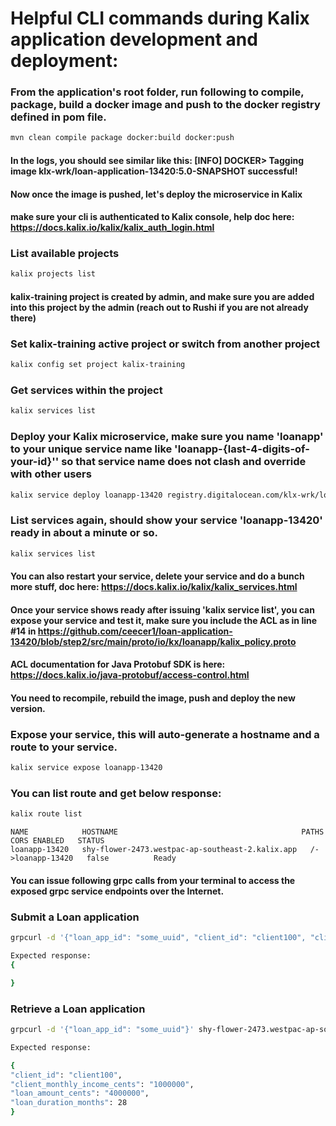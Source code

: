 # Helpful CLI commands during Kalix application development and deployment:

### From the application's root folder, run following to compile, package, build a docker image and push to the docker registry defined in pom file.
```sh
mvn clean compile package docker:build docker:push
```

#### In the logs, you should see similar like this: [INFO] DOCKER> Tagging image klx-wrk/loan-application-13420:5.0-SNAPSHOT successful!

#### Now once the image is pushed, let's deploy the microservice in Kalix
#### make sure your cli is authenticated to Kalix console, help doc here: https://docs.kalix.io/kalix/kalix_auth_login.html

### List available projects
```sh
kalix projects list
```

#### kalix-training project is created by admin, and make sure you are added into this project by the admin (reach out to Rushi if you are not already there)
### Set kalix-training active project or switch from another project
```sh
kalix config set project kalix-training
```

### Get services within the project
```sh
kalix services list
```

### Deploy your Kalix microservice, make sure you name 'loanapp' to your unique service name like 'loanapp-{last-4-digits-of-your-id}'' so that service name does not clash and override with other users
```sh
kalix service deploy loanapp-13420 registry.digitalocean.com/klx-wrk/loan-application-13420:3.0-SNAPSHOT
```

### List services again, should show your service 'loanapp-13420' ready in about a minute or so.
```sh
kalix services list
```

#### You can also restart your service, delete your service and do a bunch more stuff, doc here: https://docs.kalix.io/kalix/kalix_services.html

#### Once your service shows ready after issuing 'kalix service list', you can expose your service and test it, make sure you include the ACL as in line #14 in https://github.com/ceecer1/loan-application-13420/blob/step2/src/main/proto/io/kx/loanapp/kalix_policy.proto

#### ACL documentation for Java Protobuf SDK is here: https://docs.kalix.io/java-protobuf/access-control.html

#### You need to recompile, rebuild the image, push and deploy the new version.

### Expose your service, this will auto-generate a hostname and a route to your service.
```sh
kalix service expose loanapp-13420
```

### You can list route and get below response:
```sh
kalix route list
```

```
NAME      		HOSTNAME                                         PATHS        		CORS ENABLED   STATUS   
loanapp-13420   shy-flower-2473.westpac-ap-southeast-2.kalix.app   /->loanapp-13420   false          Ready  
```




#### You can issue following grpc calls from your terminal to access the exposed grpc service endpoints over the Internet.

### Submit a Loan application

```sh
grpcurl -d '{"loan_app_id": "some_uuid", "client_id": "client100", "client_monthly_income_cents": 100000, "loan_amount_cents": 200000, "loan_duration_months": 28}' shy-flower-2473.westpac-ap-southeast-2.kalix.app:443 io.kx.loanapp.api.LoanAppService/Submit
```
```sh
Expected response:
{

}
```



### Retrieve a Loan application
```sh
grpcurl -d '{"loan_app_id": "some_uuid"}' shy-flower-2473.westpac-ap-southeast-2.kalix.app:443 io.kx.loanapp.api.LoanAppService/Get
```

```sh
Expected response:

{
"client_id": "client100",
"client_monthly_income_cents": "1000000",
"loan_amount_cents": "4000000",
"loan_duration_months": 28
}
```
